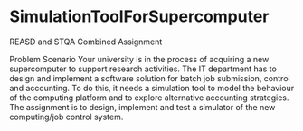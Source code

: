 # SimulationToolForSupercomputer

REASD and STQA Combined Assignment

Problem Scenario 
Your university is in the process of acquiring a new supercomputer to support research activities. The IT department has to design and implement a software solution for batch job submission, control and accounting. To do this, it needs a simulation tool to model the behaviour of the computing platform and to explore alternative accounting strategies. The assignment is to design, implement and test a simulator of the new computing/job control system.
